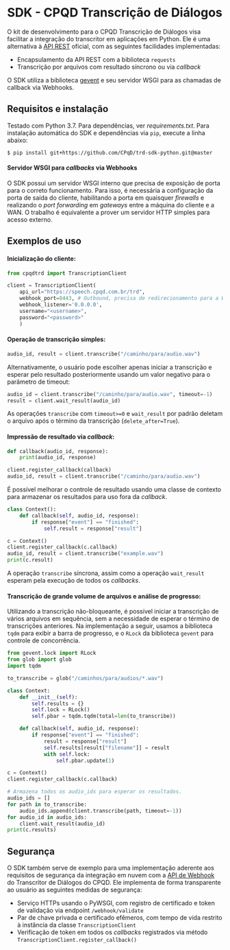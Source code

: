 SDK - CPQD Transcrição de Diálogos
==================================

O kit de desenvolvimento para o CPQD Transcrição de Diálogos visa
facilitar a integração do transcritor em aplicações em Python. Ele
é uma alternativa à [API REST](https://speechweb.cpqd.com.br/trd/docs/latest/)
oficial, com as seguintes facilidades implementadas:

 - Encapsulamento da API REST com a biblioteca `requests`
 - Transcrição por arquivos com resultado síncrono ou via _callback_

O SDK utiliza a biblioteca [gevent](http://www.gevent.org/) e seu servidor WSGI
para as chamadas de callback via Webhooks.

## Requisitos e instalação

Testado com Python 3.7. Para dependências, ver _requirements.txt_.
Para instalação automática do SDK e dependências via `pip`, execute a linha abaixo:

```shell
$ pip install git+https://github.com/CPqD/trd-sdk-python.git@master
```

#### Servidor WSGI para _callbacks_ via Webhooks

O SDK possui um servidor WSGI interno que precisa de exposição de porta para o correto
funcionamento. Para isso, é necessária a configuração da porta de saída do cliente,
habilitando a porta em quaisquer _firewalls_ e realizando o _port forwarding_ em _gateways_
entre a máquina do cliente e a WAN. O trabalho é equivalente a prover um servidor HTTP
simples para acesso externo.

## Exemplos de uso

#### Inicialização do cliente:

```python
from cpqdtrd import TranscriptionClient

client = TranscriptionClient(
    api_url="https://speech.cpqd.com.br/trd",
    webhook_port=8443, # Outbound, precisa de redirecionamento para a WAN
    webhook_listener='0.0.0.0',
    username="<username>",
    password="<password>"
    )
```

#### Operação de transcrição simples:

```python
audio_id, result = client.transcribe("/caminho/para/audio.wav")
```

Alternativamente, o usuário pode escolher apenas iniciar a transcrição
e esperar pelo resultado posteriormente usando um valor negativo para o
parâmetro de timeout:

```python
audio_id = client.transcribe("/caminho/para/audio.wav", timeout=-1)
result = client.wait_result(audio_id)
```

As operações `transcribe` com `timeout>=0` e `wait_result` por padrão deletam o
arquivo após o término da transcrição (`delete_after=True`).

#### Impressão de resultado via _callback_:

```python
def callback(audio_id, response):
    print(audio_id, response)

client.register_callback(callback)
audio_id, result = client.transcribe("/caminho/para/audio.wav")
```

É possível melhorar o controle de resultado usando uma classe de contexto para
armazenar os resultados para uso fora da _callback_.

```python
class Context():
    def callback(self, audio_id, response):
        if response["event"] == "finished":
            self.result = response["result"]

c = Context()
client.register_callback(c.callback)
audio_id, result = client.transcribe("example.wav")
print(c.result)
```

A operação `transcribe` síncrona, assim como a operação `wait_result` esperam pela
execução de todos os _callbacks_.

#### Transcrição de grande volume de arquivos e análise de progresso:

Utilizando a transcrição não-bloqueante, é possível iniciar a transcrição de
vários arquivos em sequência, sem a necessidade de esperar o término de
transcrições anteriores. Na implementação a seguir, usamos a biblioteca
`tqdm` para exibir a barra de progresso, e o `RLock` da biblioteca
`gevent` para controle de concorrência.

```python
from gevent.lock import RLock
from glob import glob
import tqdm

to_transcribe = glob("/caminhos/para/audios/*.wav")

class Context:
    def __init__(self):
        self.results = {}
        self.lock = RLock()
        self.pbar = tqdm.tqdm(total=len(to_transcribe))

    def callback(self, audio_id, response):
        if response["event"] == "finished":
            result = response["result"]
            self.results[result["filename"]] = result
            with self.lock:
                self.pbar.update(1)

c = Context()
client.register_callback(c.callback)

# Armazena todos os audio_ids para esperar os resultados.
audio_ids = []
for path in to_transcribe:
    audio_ids.append(client.transcribe(path, timeout=-1))
for audio_id in audio_ids:
    client.wait_result(audio_id)
print(c.results)
```

## Segurança

O SDK também serve de exemplo para uma implementação aderente aos requisitos
de segurança da integração em nuvem com a
[API de Webhook](https://speechweb.cpqd.com.br/trd/docs/2.4/api_rest/api_webhook.html)
do Transcritor de Diálogos do CPQD. Ele implementa de forma transparente ao usuário
as seguintes medidas de segurança:

 - Serviço HTTPs usando o PyWSGI, com registro de certificado e token de validação
   via endpoint `/webhook/validate`
 - Par de chave privada e certificado efêmeros, com tempo de vida restrito à
   instância da classe `TranscriptionClient`
 - Verificação de token em todos os _callbacks_ registrados via método
   `TranscriptionClient.register_callback()`
